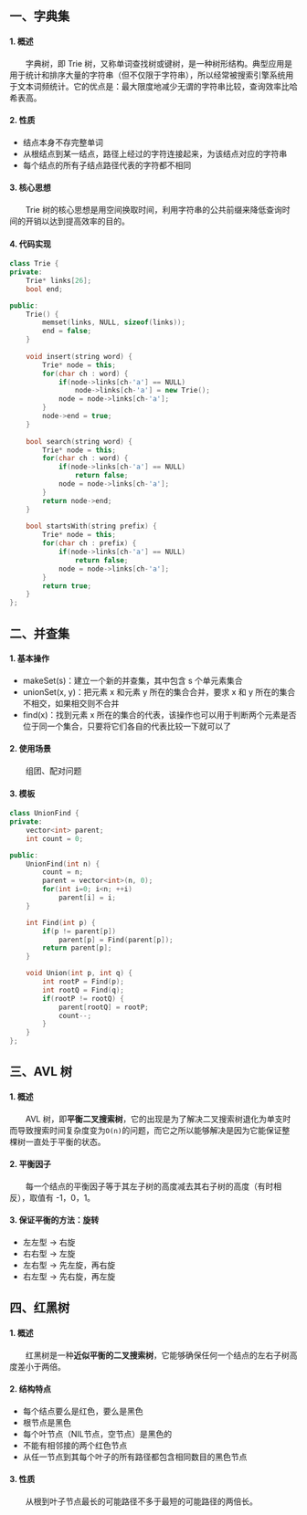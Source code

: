 ## 一、字典集
#### 1. 概述
　　字典树，即 Trie 树，又称单词查找树或键树，是一种树形结构。典型应用是用于统计和排序大量的字符串（但不仅限于字符串），所以经常被搜索引擎系统用于文本词频统计。它的优点是：最大限度地减少无谓的字符串比较，查询效率比哈希表高。
#### 2. 性质
- 结点本身不存完整单词
- 从根结点到某一结点，路径上经过的字符连接起来，为该结点对应的字符串
- 每个结点的所有子结点路径代表的字符都不相同
#### 3. 核心思想
　　Trie 树的核心思想是用空间换取时间，利用字符串的公共前缀来降低查询时间的开销以达到提高效率的目的。
#### 4. 代码实现
```c++
class Trie {
private:
    Trie* links[26];
    bool end;

public:
    Trie() {
        memset(links, NULL, sizeof(links));
        end = false;
    }
    
    void insert(string word) {
        Trie* node = this;
        for(char ch : word) {
            if(node->links[ch-'a'] == NULL)
                node->links[ch-'a'] = new Trie();
            node = node->links[ch-'a'];
        }
        node->end = true;
    }
    
    bool search(string word) {
        Trie* node = this;
        for(char ch : word) {
            if(node->links[ch-'a'] == NULL)
                return false;
            node = node->links[ch-'a'];
        }
        return node->end;
    }
    
    bool startsWith(string prefix) {
        Trie* node = this;
        for(char ch : prefix) {
            if(node->links[ch-'a'] == NULL)
                return false;
            node = node->links[ch-'a'];
        }
        return true;
    }
};
```

## 二、并查集
#### 1. 基本操作
- makeSet(s)：建立一个新的并查集，其中包含 s 个单元素集合
- unionSet(x, y)：把元素 x 和元素 y 所在的集合合并，要求 x 和 y 所在的集合不相交，如果相交则不合并
- find(x)：找到元素 x 所在的集合的代表，该操作也可以用于判断两个元素是否位于同一个集合，只要将它们各自的代表比较一下就可以了
#### 2. 使用场景
　　组团、配对问题
#### 3. 模板
```C++
class UnionFind {
private:
    vector<int> parent;
    int count = 0;

public:
    UnionFind(int n) {
        count = n;
        parent = vector<int>(n, 0);
        for(int i=0; i<n; ++i)
            parent[i] = i;
    }

    int Find(int p) {
        if(p != parent[p])
            parent[p] = Find(parent[p]);
        return parent[p];
    }

    void Union(int p, int q) {
        int rootP = Find(p);
        int rootQ = Find(q);
        if(rootP != rootQ) {
            parent[rootQ] = rootP;
            count--;
        }     
    }
};
```

## 三、AVL 树
#### 1. 概述
　　AVL 树，即**平衡二叉搜索树**，它的出现是为了解决二叉搜索树退化为单支时而导致搜索时间复杂度变为`O(n)`的问题，而它之所以能够解决是因为它能保证整棵树一直处于平衡的状态。
#### 2. 平衡因子
　　每一个结点的平衡因子等于其左子树的高度减去其右子树的高度（有时相反），取值有 -1，0，1。
#### 3. 保证平衡的方法：旋转
- 左左型 -> 右旋
- 右右型 -> 左旋
- 左右型 -> 先左旋，再右旋
- 右左型 -> 先右旋，再左旋

## 四、红黑树
#### 1. 概述
　　红黑树是一种**近似平衡的二叉搜索树**，它能够确保任何一个结点的左右子树高度差小于两倍。
#### 2. 结构特点
- 每个结点要么是红色，要么是黑色
- 根节点是黑色
- 每个叶节点（NIL节点，空节点）是黑色的
- 不能有相邻接的两个红色节点
- 从任一节点到其每个叶子的所有路径都包含相同数目的黑色节点
#### 3. 性质
　　从根到叶子节点最长的可能路径不多于最短的可能路径的两倍长。
